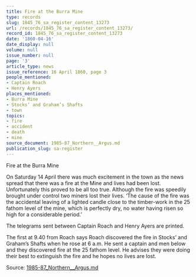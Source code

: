 ```yaml
---
title: Fire at the Burra Mine
type: records
slug: 1845_76_sa_register_content_13273
url: /records/1845_76_sa_register_content_13273/
record_id: 1845_76_sa_register_content_13273
date: '1860-04-16'
date_display: null
volume: null
issue_number: null
page: '3'
article_type: news
issue_reference: 16 April 1860, page 3
people_mentioned:
- Captain Roach
- Henry Ayers
places_mentioned:
- Burra Mine
- Stocks’ and Graham’s Shafts
- town
topics:
- fire
- accident
- death
- mine
source_document: 1985-87_Northern__Argus.md
publication_slug: sa-register
---
```


Fire at the Burra Mine

On Saturday 14 April there was much excitement in the town as the news spread that there was a fire at the Mine and lives had been lost.  Unfortunately this proved to be all too true.  Although the fire was speedily brought under control two miners lost their lives.  ‘The cause of the fire was the accidental leaving of a lighted candle close to the timber-work in the 25 fathom level of the mine, which is perfectly dry, no water having risen so high for a considerable period.’

The telegrams sent between Captain Roach and Henry Ayers are printed.

The first at 9.40 from Roach says Roach discovered the fire in Stocks’ and Graham’s Shafts when he rose at 6 a.m.  He sent a captain and men below and they discovered fire at the 25 fathom level. He advises they were doing their best to extinguish the fire and he hopes no lives are lost.


Source: [1985-87_Northern__Argus.md](/downloads/markdown/1985-87_Northern__Argus.md)

